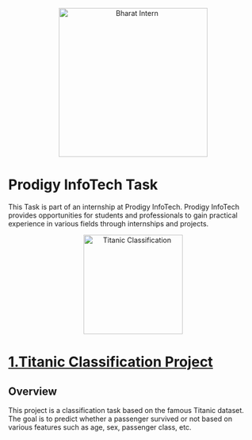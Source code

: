 <p align="center">
  <img src="https://prodigyinfotech.dev/assets/images/logo/logo.svg" alt="Bharat Intern" width="300">
</p>  

# Prodigy InfoTech Task 
This Task is part of an internship at Prodigy InfoTech. Prodigy InfoTech provides opportunities for students and professionals to gain practical experience in various fields through internships and projects.  

<p align="center">
  <img src="https://miro.medium.com/v2/resize:fit:720/format:webp/0*mW_viyMFh1RCJ3Kj.jpg" alt="Titanic Classification" width="200">
</p> 

# [1.Titanic Classification Project](https://github.com/Deepak-kumar-cse/Bharat-Intern-Project/tree/main/Titanic%20Classification%20Project) 

## Overview
This project is a classification task based on the famous Titanic dataset. The goal is to predict whether a passenger survived or not based on various features such as age, sex, passenger class, etc.


